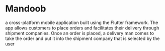 # Mandoob
a cross-platform mobile application built using the Flutter framework. The app allows customers to place orders and facilitates their delivery through shipment companies. Once an order is placed, 
a delivery man comes to take the order and put it into the shipment company that is selected by the user 
